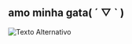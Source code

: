 ## amo minha gata( ´ ▽ ` )
![Texto Alternativo](https://cdn.awsli.com.br/800x800/2279/2279925/produto/341594612/grace-kyxl2h6b3e.jpg)


<!--
**mateusbobao/mateusbobao** is a ✨ _special_ ✨ repository because its `README.md` (this file) appears on your GitHub profile.

Here are some ideas to get you started:

- 🔭 I’m currently working on ...
- 🌱 I’m currently learning ...
- 👯 I’m looking to collaborate on ...
- 🤔 I’m looking for help with ...
- 💬 Ask me about ...
- 📫 How to reach me: ...
- 😄 Pronouns: ...
- ⚡ Fun fact: ...
-->
